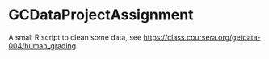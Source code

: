 GCDataProjectAssignment
=======================

A small R script to clean some data, see https://class.coursera.org/getdata-004/human_grading
